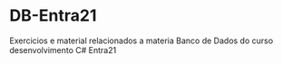 # DB-Entra21
Exercicios e material relacionados a materia Banco de Dados do curso desenvolvimento C# Entra21
